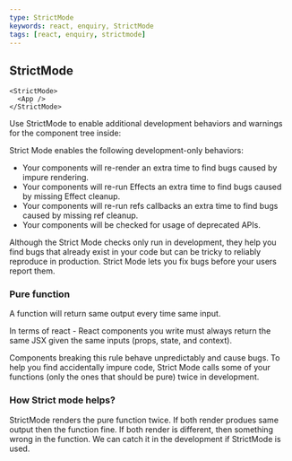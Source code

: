 ```yaml
---
type: StrictMode
keywords: react, enquiry, StrictMode
tags: [react, enquiry, strictmode]
---
```


## StrictMode

```
<StrictMode>
  <App />
</StrictMode>
```
Use StrictMode to enable additional development behaviors and warnings for the component tree inside:

Strict Mode enables the following development-only behaviors:

- Your components will re-render an extra time to find bugs caused by impure rendering.
- Your components will re-run Effects an extra time to find bugs caused by missing Effect cleanup.
- Your components will re-run refs callbacks an extra time to find bugs caused by missing ref cleanup.
- Your components will be checked for usage of deprecated APIs.

Although the Strict Mode checks only run in development, they help you find bugs that already exist in your code but can be tricky to reliably reproduce in production. Strict Mode lets you fix bugs before your users report them.


### Pure function
A function will return same output every time same input.

In terms of react - React components you write must always return the same JSX given the same inputs (props, state, and context).


Components breaking this rule behave unpredictably and cause bugs. To help you find accidentally impure code, Strict Mode calls some of your functions (only the ones that should be pure) twice in development.

### How Strict mode helps?
StrictMode renders the pure function twice.
If both render produes same output then the function fine. If both render is different, then something wrong in the function. We can catch it in the development if StrictMode is used.
